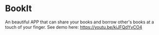 # BookIt

An beautiful APP that can share your books and borrow other's books at a touch of your finger.
See demo here: https://youtu.be/kiJFQdYvCO4
